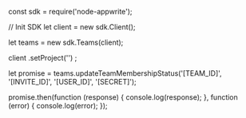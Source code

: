 const sdk = require('node-appwrite');

// Init SDK
let client = new sdk.Client();

let teams = new sdk.Teams(client);

client
    .setProject('')
;

let promise = teams.updateTeamMembershipStatus('[TEAM_ID]', '[INVITE_ID]', '[USER_ID]', '[SECRET]');

promise.then(function (response) {
    console.log(response);
}, function (error) {
    console.log(error);
});